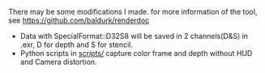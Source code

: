 There may be some modifications I made. for more information of the tool, see https://github.com/baldurk/renderdoc

* Data with SpecialFormat::D32S8 will be saved in 2 channels(D&S) in .exr, D for depth and S for stencil.
* Python scripts in [scripts/](https://github.com/xiaofeng94/renderdoc/tree/v0.x/scripts) capture color frame and depth without HUD and Camera distortion.
